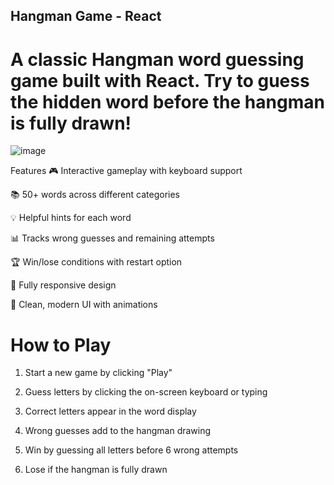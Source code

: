 ## Hangman Game - React

 # A classic Hangman word guessing game built with React. Try to guess the hidden word before the hangman is fully drawn!
![image](https://github.com/user-attachments/assets/dcaf15f4-48d7-474f-9117-0e0e9667876e)

Features
🎮 Interactive gameplay with keyboard support

📚 50+ words across different categories

💡 Helpful hints for each word

📊 Tracks wrong guesses and remaining attempts

🏆 Win/lose conditions with restart option

📱 Fully responsive design

🎨 Clean, modern UI with animations

 # How to Play
1) Start a new game by clicking "Play"

2) Guess letters by clicking the on-screen keyboard or typing

3) Correct letters appear in the word display

4) Wrong guesses add to the hangman drawing

5) Win by guessing all letters before 6 wrong attempts

6) Lose if the hangman is fully drawn
